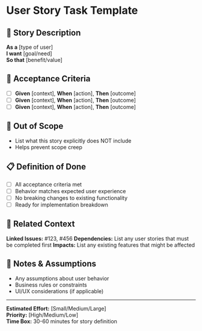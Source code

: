 # User Story Task Template

## 📖 Story Description
**As a** [type of user]  
**I want** [goal/need]  
**So that** [benefit/value]

## 🎯 Acceptance Criteria
- [ ] **Given** [context], **When** [action], **Then** [outcome]
- [ ] **Given** [context], **When** [action], **Then** [outcome]
- [ ] **Given** [context], **When** [action], **Then** [outcome]

## 🚫 Out of Scope
- List what this story explicitly does NOT include
- Helps prevent scope creep

## 📋 Definition of Done
- [ ] All acceptance criteria met
- [ ] Behavior matches expected user experience
- [ ] No breaking changes to existing functionality
- [ ] Ready for implementation breakdown

## 🔗 Related Context
**Linked Issues:** #123, #456
**Dependencies:** List any user stories that must be completed first
**Impacts:** List any existing features that might be affected

## 📝 Notes & Assumptions
- Any assumptions about user behavior
- Business rules or constraints
- UI/UX considerations (if applicable)

---
**Estimated Effort:** [Small/Medium/Large]  
**Priority:** [High/Medium/Low]  
**Time Box:** 30-60 minutes for story definition
